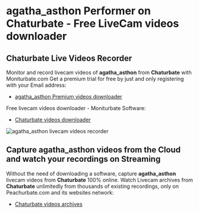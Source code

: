 # agatha_asthon Performer on Chaturbate - Free LiveCam videos downloader

## Chaturbate Live Videos Recorder

Monitor and record livecam videos of **agatha_asthon** from **Chaturbate** with Moniturbate.com
Get a premium trial for free by just and only registering with your Email address:
* [agatha_asthon Premium videos downloader](https://moniturbate.com/request-demo-licence-key.html)

Free livecam videos downloader - Moniturbate Software:
* [Chaturbate videos downloader](https://moniturbate.com/moniturbate-download-software.html)

![agatha_asthon livecam videos recorder](https://peachurnet.com/templates/moniturbate-software.png)


## Capture agatha_asthon videos from the Cloud and watch your recordings on Streaming

Without the need of downloading a software, capture **agatha_asthon** livecam videos from **Chaturbate** 100% online.
Watch Livecam archives from **Chaturbate** unlimitedly from thousands of existing recordings, only on Peachurbate.com and its websites network:
* [Chaturbate videos archives](https://peachurnet.com/)